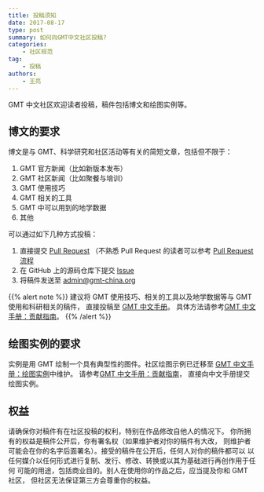 ```yaml
---
title: 投稿须知
date: 2017-08-17
type: post
summary: 如何向GMT中文社区投稿?
categories:
    - 社区规范
tag:
    - 投稿
authors:
    - 王亮
---
```


GMT 中文社区欢迎读者投稿，稿件包括博文和绘图实例等。

## 博文的要求

博文是与 GMT、科学研究和社区活动等有关的简短文章，包括但不限于：

1. GMT 官方新闻（比如新版本发布）
2. GMT 社区新闻（比如聚餐与培训）
3. GMT 使用技巧
4. GMT 相关的工具
5. GMT 中可以用到的地学数据
6. 其他

可以通过如下几种方式投稿：

1. 直接提交 [Pull Request](https://github.com/gmt-china/gmt-china.org/pulls)
   （不熟悉 Pull Request 的读者可以参考 [Pull Request 流程](https://seismo-learn.org/contributing/pull-request/)
2. 在 GitHub 上的源码仓库下提交 [Issue](https://github.com/gmt-china/gmt-china.org/issues)
3. 将稿件发送至 [admin@gmt-china.org](mailto:admin@gmt-china.org)

{{% alert note %}}
建议将 GMT 使用技巧、相关的工具以及地学数据等与 GMT 使用和科研相关的稿件，
直接投稿至 [GMT 中文手册](https://docs.gmt-china.org/latest/)。
具体方法请参考[GMT 中文手册：贡献指南](https://docs.gmt-china.org/latest/contributing/)。
{{% /alert %}}

## 绘图实例的要求

实例是用 GMT 绘制一个具有典型性的图件。社区绘图示例已迁移至
[GMT 中文手册：绘图实例](https://docs.gmt-china.org/latest/examples/)中维护。
请参考[GMT 中文手册：贡献指南](https://docs.gmt-china.org/latest/contributing/)，
直接向中文手册提交绘图实例。

## 权益

请确保你对稿件有在社区投稿的权利，特别在作品修改自他人的情况下。
你所拥有的权益是稿件公开后，你有署名权（如果维护者对你的稿件有大改，
则维护者可能会在你的名字后面署名）。接受的稿件在公开后，任何人对你的稿件都可以
以任何媒介以任何形式进行复制、发行、修改、转换或以其为基础进行再创作用于任何
可能的用途，包括商业目的。别人在使用你的作品之后，应当提及你和 GMT 社区，
但社区无法保证第三方会尊重你的权益。
